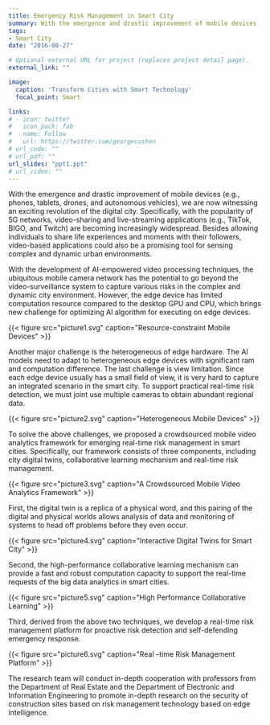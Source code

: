 ```yaml
---
title: Emergency Risk Management in Smart City
summary: With the emergence and drastic improvement of mobile devices (e.g., phones, tablets, drones, and autonomous vehicles), we are now witnessing an exciting revolution of the digital city.
tags:
- Smart City
date: "2016-08-27"

# Optional external URL for project (replaces project detail page).
external_link: ""

image:
  caption: 'Transform Cities with Smart Technology'
  focal_point: Smart

links:
# - icon: twitter
#   icon_pack: fab
#   name: Follow
#   url: https://twitter.com/georgecushen
# url_code: ""
# url_pdf: ""
url_slides: "ppt1.ppt"
# url_video: ""
---
```


With the emergence and drastic improvement of mobile devices (e.g., phones, tablets, drones, and autonomous vehicles), we are now witnessing an exciting revolution of the digital city. Specifically, with the popularity of 5G networks, video-sharing and live-streaming applications (e.g., TikTok, BIGO, and Twitch) are becoming increasingly widespread. Besides allowing individuals to share life experiences and moments with their followers, video-based applications could also be a promising tool for sensing complex and dynamic urban environments.

With the development of AI-empowered video processing techniques, the ubiquitous mobile camera network has the potential to go beyond the video-surveillance system to capture various risks in the complex and dynamic city environment. However, the edge device has limited computation resource compared to the desktop GPU and CPU, which brings new challenge for optimizing AI algorithm for executing on edge devices. 

{{< figure src="picture1.svg" caption="Resource-constraint Mobile Devices" >}}

Another major challenge is the heterogeneous of edge hardware. The AI models need to adapt to heterogeneous edge devices with significant ram and computation difference. The last challenge is view limitation. Since each edge device usually has a small field of view, it is very hard to capture an integrated scenario in the smart city. To support practical real-time risk detection, we must joint use multiple cameras to obtain abundant regional data.

{{< figure src="picture2.svg" caption="Heterogeneous Mobile Devices" >}}

To solve the above challenges, we proposed a crowdsourced mobile video analytics framework for emerging real-time risk management in smart cities. Specifically, our framework consists of three components, including city digital twins, collaborative learning mechanism and real-time risk management.

{{< figure src="picture3.svg" caption="A Crowdsourced Mobile Video Analytics Framework" >}}

First, the digital twin is a replica of a physical word, and this pairing of the digital and physical worlds allows analysis of data and monitoring of systems to head off problems before they even occur.

{{< figure src="picture4.svg" caption="Interactive Digital Twins for Smart City" >}}

Second, the high-performance collaborative learning mechanism can provide a fast and robust computation capacity to support the real-time requests of the big data analytics in smart cities.

{{< figure src="picture5.svg" caption="High Performance Collaborative Learning" >}}

Third, derived from the above two techniques, we develop a real-time risk management platform for proactive risk detection and self-defending emergency response.

{{< figure src="picture6.svg" caption="Real –time Risk Management Platform" >}}

The research team will conduct in-depth cooperation with professors from the Department of Real Estate and the Department of Electronic and Information Engineering to promote in-depth research on the security of construction sites based on risk management technology based on edge intelligence.